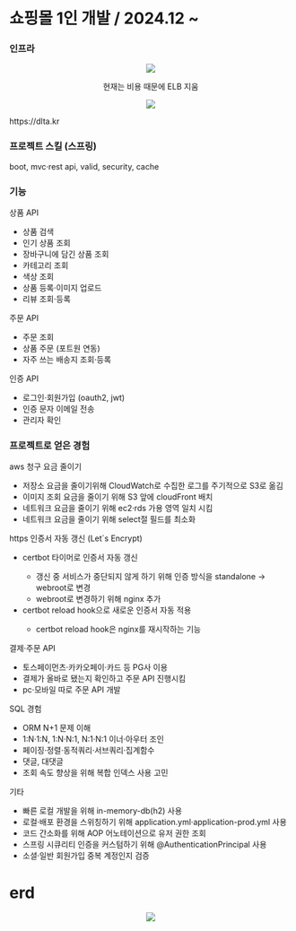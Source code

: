 <h1>쇼핑몰 1인 개발 / 2024.12 ~ </h1>

### 인프라
<p align="center">
<img src="https://github.com/user-attachments/assets/cd62fb35-4615-4a69-bf6a-197f93bc2a7e"/>
</p>
<p align="center">현재는 비용 때문에 ELB 지움</p>

<p align="center">
<img src="https://github.com/user-attachments/assets/831eec69-3ccc-462a-97be-e23b4810b380"/>
</p>

<p>https://dlta.kr</p>

### 프로젝트 스킬 (스프링)
boot, mvc·rest api, valid, security, cache

### 기능
상품 API
<ul>
 <li>상품 검색</li>
 <li>인기 상품 조회</li>
 <li>장바구니에 담긴 상품 조회</li>
 <li>카테고리 조회</li>
 <li>색상 조회</li>
 <li>상품 등록·이미지 업로드</li>
 <li>리뷰 조회·등록</li>
</ul>

주문 API
<ul>
 <li>주문 조회</li>
 <li>상품 주문 (포트원 연동)</li>
 <li>자주 쓰는 배송지 조회·등록</li>
</ul>

인증 API
<ul>
  <li>로그인·회원가입 (oauth2, jwt)</li>
  <li>인증 문자 이메일 전송</li>
  <li>관리자 확인</li>
</ul>

### 프로젝트로 얻은 경험
aws 청구 요금 줄이기
<ul>
 <li>저장소 요금을 줄이기위해 CloudWatch로 수집한 로그를 주기적으로 S3로 옮김</li>
 <li>이미지 조회 요금을 줄이기 위해 S3 앞에 cloudFront 배치</li>
 <li>네트워크 요금을 줄이기 위해 ec2·rds 가용 영역 일치 시킴 </li>
 <li>네트워크 요금을 줄이기 위해 select절 필드를 최소화</li>
</ul>

https 인증서 자동 갱신 (Let`s Encrypt)
<ul>
  <li>certbot 타이머로 인증서 자동 갱신</li>
   <ul>
      <li>갱신 중 서비스가 중단되지 않게 하기 위해 인증 방식을 standalone → webroot로 변경</li>
      <li>webroot로 변경하기 위해 nginx 추가</li>
   </ul>
  <li>certbot reload hook으로 새로운 인증서 자동 적용</li>
   <ul>
      <li>certbot reload hook은 nginx를 재시작하는 기능</li>
   </ul>
</ul>

결제·주문 API
<ul>
 <li>토스페이먼츠·카카오페이·카드 등 PG사 이용</li>
 <li>결제가 올바로 됐는지 확인하고 주문 API 진행시킴</li>
 <li>pc·모바일 따로 주문 API 개발</li>
</ul>

SQL 경험
<ul>
 <li>ORM N+1 문제 이해</li>
 <li>1:N·1:N, 1:N·N:1, N:1·N:1 이너·아우터 조인</li>
 <li>페이징·정렬·동적쿼리·서브쿼리·집계함수</li>
 <li>댓글, 대댓글</li>
 <li>조회 속도 향상을 위해 복합 인덱스 사용 고민</li>
</ul>

기타
<ul>
 <li>빠른 로컬 개발을 위해 in-memory-db(h2) 사용</li>
 <li>로컬·배포 환경을 스위칭하기 위해 application.yml·application-prod.yml 사용</li>
 <li>코드 간소화를 위해 AOP 어노테이션으로 유저 권한 조회</li>
 <li>스프링 시큐리티 인증을 커스텀하기 위해 @AuthenticationPrincipal 사용</li>
 <li>소셜·일반 회원가입 중복 계정인지 검증</li>
</ul>

<h1>erd</h1>
<p align="center">
<img src="https://github.com/user-attachments/assets/69455699-3fa4-4dd0-9ee9-ce8ea3284cd4"/>
</p>
